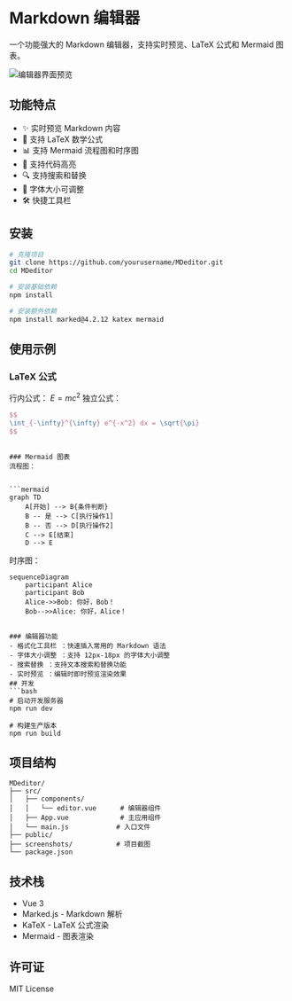 
# Markdown 编辑器

一个功能强大的 Markdown 编辑器，支持实时预览、LaTeX 公式和 Mermaid 图表。

![编辑器界面预览](./screenshots/editor-preview.png)

## 功能特点

- ✨ 实时预览 Markdown 内容
- 📐 支持 LaTeX 数学公式
- 📊 支持 Mermaid 流程图和时序图
- 🎨 支持代码高亮
- 🔍 支持搜索和替换
- 📝 字体大小可调整
- 🛠 快捷工具栏

## 安装

```bash
# 克隆项目
git clone https://github.com/yourusername/MDeditor.git
cd MDeditor

# 安装基础依赖
npm install

# 安装额外依赖
npm install marked@4.2.12 katex mermaid
```
## 使用示例
### LaTeX 公式
行内公式： $E = mc^2$ 独立公式：

```latex
$$
\int_{-\infty}^{\infty} e^{-x^2} dx = \sqrt{\pi}
$$
 ```
```

### Mermaid 图表
流程图：


```mermaid
graph TD
    A[开始] --> B{条件判断}
    B -- 是 --> C[执行操作1]
    B -- 否 --> D[执行操作2]
    C --> E[结束]
    D --> E
```
 

时序图：


```mermaid
sequenceDiagram
    participant Alice
    participant Bob
    Alice->>Bob: 你好，Bob！
    Bob-->>Alice: 你好，Alice！
```
 ```

### 编辑器功能
- 格式化工具栏 ：快速插入常用的 Markdown 语法
- 字体大小调整 ：支持 12px-18px 的字体大小调整
- 搜索替换 ：支持文本搜索和替换功能
- 实时预览 ：编辑时即时预览渲染效果
## 开发
```bash
# 启动开发服务器
npm run dev

# 构建生产版本
npm run build
 ```

## 项目结构
```plaintext
MDeditor/
├── src/
│   ├── components/
│   │   └── editor.vue      # 编辑器组件
│   ├── App.vue             # 主应用组件
│   └── main.js            # 入口文件
├── public/
├── screenshots/           # 项目截图
└── package.json
 ```

## 技术栈
- Vue 3
- Marked.js - Markdown 解析
- KaTeX - LaTeX 公式渲染
- Mermaid - 图表渲染
## 许可证
MIT License


